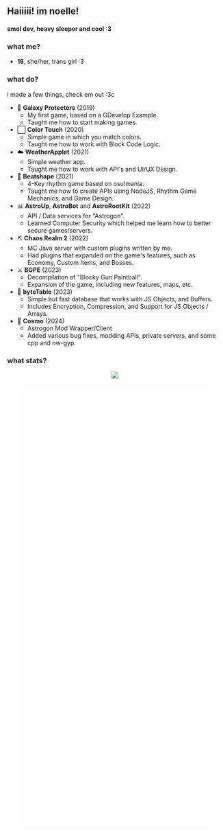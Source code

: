 ## Haiiiii! im noelle!
#### smol dev, heavy sleeper and cool :3

### what me?
- **16**, she/her, trans girl :3

### what do?
i made a few things, check em out :3c
- 🚀 **Galaxy Protectors** (2019)
  - My first game, based on a GDevelop Example.
  - Taught me how to start making games.
- ⬜ **Color Touch** (2020)
  - Simple game in which you match colors.
  - Taught me how to work with Block Code Logic.
- ☁️ **WeatherApplet** (2021)
  - Simple weather app.
  - Taught me how to work with API's and UI/UX Design.
- 🎵 **Beatshape** (2021)
  - 4-Key rhythm game based on osu!mania.
  - Taught me how to create APIs using NodeJS, Rhythm Game Mechanics, and Game Design.
- 📊 **AstroUp**, **AstroBot** and **AstroRootKit** (2022)
  - API / Data services for "Astrogon".
  - Learned Computer Security which helped me learn how to better secure games/servers.
- ⛏ **Chaos Realm 2** (2022)
  - MC Java server with custom plugins written by me.
  - Had plugins that expanded on the game's features, such as Economy, Custom Items, and Bosses.
- ⚔ **BGPE** (2023)
  - Decompilation of "Blocky Gun Paintball".
  - Expansion of the game, including new features, maps, etc.
- 💾 **byteTable** (2023)
  - Simple but fast database that works with JS Objects, and Buffers.
  - Includes Encryption, Compression, and Support for JS Objects / Arrays.
- 🌠 **Cosmo** (2024)
  - Astrogon Mod Wrapper/Client
  - Added various bug fixes, modding APIs, private servers, and some cpp and nw-gyp.
### what stats?

<!-- hiiii!!! ur so cool for reading my source,,, hehe~ -->

<p align="center">
  <img width=480px" src="https://discord.c99.nl/widget/theme-3/965824074787987506.png"><br><br>
  <img src="github-metrics.svg">
</p>



